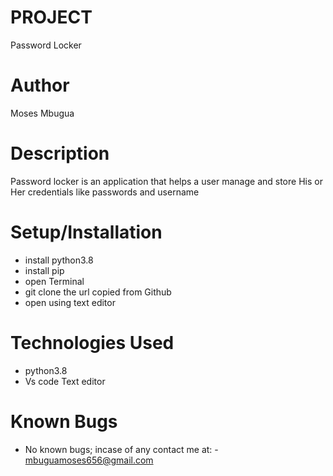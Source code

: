 # PROJECT
Password Locker

# Author
Moses Mbugua

# Description
Password locker is an application that helps a user manage and store His or Her credentials like passwords and username

# Setup/Installation
- install python3.8
- install pip
- open Terminal
- git clone the url copied from Github
- open using text editor

# Technologies Used
 - python3.8
 - Vs code Text editor

# Known Bugs
 - No known bugs; incase of any contact me at:
       -  mbuguamoses656@gmail.com



